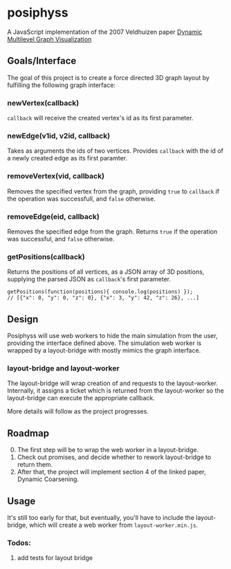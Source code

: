 # posiphyss

A JavaScript implementation of the 2007 Veldhuizen paper [Dynamic Multilevel Graph Visualization](http://arxiv.org/abs/0712.1549)

## Goals/Interface
The goal of this project is to create a force directed 3D graph layout by fulfilling the following graph interface:

### newVertex(callback) 
`callback` will receive the created vertex's id as its first parameter.

### newEdge(v1id, v2id, callback) 
Takes as arguments the ids of two vertices. 
Provides `callback` with the id of a newly created edge as its first paramter. 

### removeVertex(vid, callback)
Removes the specified vertex from the graph, providing `true` to `callback` if the operation was successfull, and `false` otherwise.

### removeEdge(eid, callback)
Removes the specified edge from the graph.
Returns `true` if the operation was successful, and `false` otherwise. 

### getPositions(callback) 
Returns the positions of all vertices, as a JSON array of 3D positions, supplying the parsed JSON as `callback`'s first parameter.

```
getPositions(function(positions){ console.log(positions) });
// [{"x": 0, "y": 0, "z": 0}, {"x": 3, "y": 42, "z": 26}, ...]
```

## Design
Posiphyss will use web workers to hide the main simulation from the user, providing the interface defined above. The simulation web worker is wrapped by a layout-bridge with mostly mimics the graph interface. 

### layout-bridge and layout-worker
The layout-bridge will wrap creation of and requests to the layout-worker. Internally, it assigns a ticket which is returned from the layout-worker so the layout-bridge can execute the appropriate callback. 

More details will follow as the project progresses.

## Roadmap
0. The first step will be to wrap the web worker in a layout-bridge.
1. Check out promises, and decide whether to rework layout-bridge to return them.
2. After that, the project will implement section 4 of the linked paper, Dynamic Coarsening. 

## Usage
It's still too early for that, but eventually, you'll have to include the layout-bridge, which will create a web worker from `layout-worker.min.js`.

### Todos:
1. add tests for layout bridge

